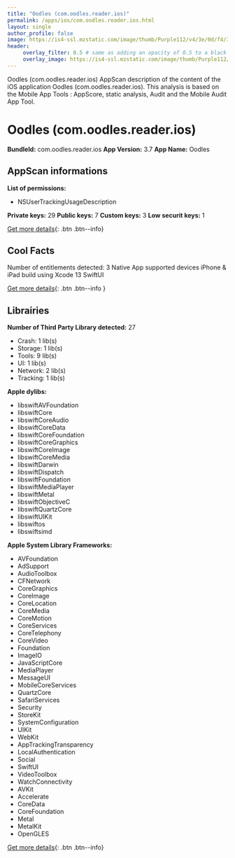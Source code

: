 ```yaml
---
title: "Oodles (com.oodles.reader.ios)"
permalink: /apps/ios/com.oodles.reader.ios.html
layout: single
author_profile: false
image: https://is4-ssl.mzstatic.com/image/thumb/Purple112/v4/3e/0d/f4/3e0df495-dcf3-09ce-9b1d-a69f1239b01a/AppIcon-0-0-1x_U007emarketing-0-0-0-6-0-0-sRGB-0-0-0-GLES2_U002c0-512MB-85-220-0-0.png/512x512bb.jpg
header: 
     overlay_filter: 0.5 # same as adding an opacity of 0.5 to a black background
     overlay_image: https://is4-ssl.mzstatic.com/image/thumb/Purple112/v4/3e/0d/f4/3e0df495-dcf3-09ce-9b1d-a69f1239b01a/AppIcon-0-0-1x_U007emarketing-0-0-0-6-0-0-sRGB-0-0-0-GLES2_U002c0-512MB-85-220-0-0.png/512x512bb.jpg
---
```

Oodles (com.oodles.reader.ios) AppScan description of the content of the iOS application Oodles (com.oodles.reader.ios). This analysis is based on the Mobile App Tools : AppScore, static analysis, Audit and the Mobile Audit App Tool.

# Oodles (com.oodles.reader.ios)

**BundleId:** com.oodles.reader.ios
**App Version:** 3.7
**App Name:** Oodles


## AppScan informations 

**List of permissions:** 
- NSUserTrackingUsageDescription
  
  
**Private keys:** 29
**Public keys:** 7
**Custom keys:** 3
**Low securit keys:** 1
  
[Get more details](/pricing.html){: .btn .btn--info}

## Cool Facts

Number of entitlements detected: 3
Native App
supported devices iPhone & iPad
build using Xcode 13
SwiftUI
  
[Get more details](/pricing.html){: .btn .btn--info }

## Librairies 
**Number of Third Party Library detected:** 27
- Crash: 1 lib(s)
- Storage: 1 lib(s)
- Tools: 9 lib(s)
- UI: 1 lib(s)
- Network: 2 lib(s)
- Tracking: 1 lib(s)


**Apple dylibs:**
- libswiftAVFoundation
- libswiftCore
- libswiftCoreAudio
- libswiftCoreData
- libswiftCoreFoundation
- libswiftCoreGraphics
- libswiftCoreImage
- libswiftCoreMedia
- libswiftDarwin
- libswiftDispatch
- libswiftFoundation
- libswiftMediaPlayer
- libswiftMetal
- libswiftObjectiveC
- libswiftQuartzCore
- libswiftUIKit
- libswiftos
- libswiftsimd


**Apple System Library Frameworks:**
- AVFoundation
- AdSupport
- AudioToolbox
- CFNetwork
- CoreGraphics
- CoreImage
- CoreLocation
- CoreMedia
- CoreMotion
- CoreServices
- CoreTelephony
- CoreVideo
- Foundation
- ImageIO
- JavaScriptCore
- MediaPlayer
- MessageUI
- MobileCoreServices
- QuartzCore
- SafariServices
- Security
- StoreKit
- SystemConfiguration
- UIKit
- WebKit
- AppTrackingTransparency
- LocalAuthentication
- Social
- SwiftUI
- VideoToolbox
- WatchConnectivity
- AVKit
- Accelerate
- CoreData
- CoreFoundation
- Metal
- MetalKit
- OpenGLES


  
[Get more details](/pricing.html){: .btn .btn--info}

